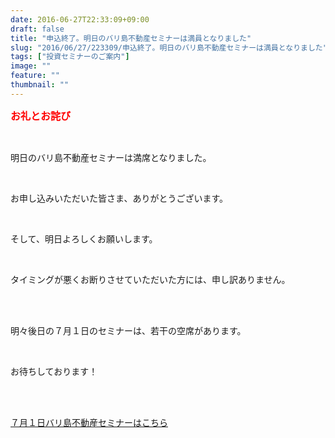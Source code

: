 ```yaml
---
date: 2016-06-27T22:33:09+09:00
draft: false
title: "申込終了。明日のバリ島不動産セミナーは満員となりました"
slug: "2016/06/27/223309/申込終了。明日のバリ島不動産セミナーは満員となりました"
tags: ["投資セミナーのご案内"]
image: ""
feature: ""
thumbnail: ""
---
```

<p><font color="#ff0000" size="3"><strong>お礼とお詫び</strong></font></p><br/><p> 明日のバリ島不動産セミナーは満席となりました。</p><br/><p>お申し込みいただいた皆さま、ありがとうございます。 </p><br/><p>そして、明日よろしくお願いします。 </p><br/><p>タイミングが悪くお断りさせていただいた方には、申し訳ありません。</p><br/><br/><p>明々後日の７月１日のセミナーは、若干の空席があります。 </p><br/><p>お待ちしております！ </p><br/><br/><p><a href="iin.co.jp" target="_blank">７月１日バリ島不動産セミナーはこちら</a> </p>

